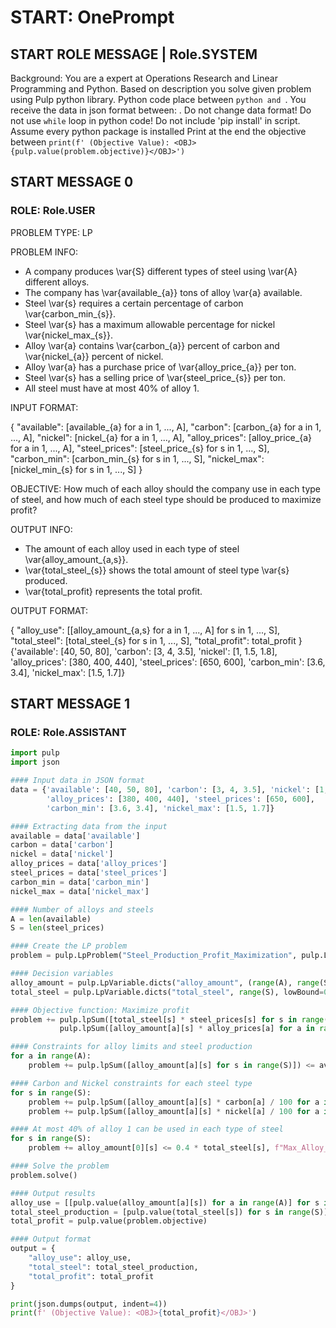 # START: OnePrompt 
## START ROLE MESSAGE | Role.SYSTEM 
Background: You are a expert at Operations Research and Linear Programming and Python. Based on description you solve given problem using Pulp python library. Python code place between ```python and ```. You receive the data in json format between: <DATA></DATA>. Do not change data format! Do not use `while` loop in python code! Do not include 'pip install' in script. Assume every python package is installed Print at the end the objective between <OBJ></OBJ> `print(f' (Objective Value): <OBJ>{pulp.value(problem.objective)}</OBJ>')`  
## START MESSAGE 0 
### ROLE: Role.USER
<DESCRIPTION>
PROBLEM TYPE: LP

PROBLEM INFO:

- A company produces \var{S} different types of steel using \var{A} different alloys.
- The company has \var{available_{a}} tons of alloy \var{a} available.
- Steel \var{s} requires a certain percentage of carbon \var{carbon_min_{s}}.
- Steel \var{s} has a maximum allowable percentage for nickel \var{nickel_max_{s}}.
- Alloy \var{a} contains \var{carbon_{a}} percent of carbon and \var{nickel_{a}} percent of nickel.
- Alloy \var{a} has a purchase price of \var{alloy_price_{a}} per ton.
- Steel \var{s} has a selling price of \var{steel_price_{s}} per ton.
- All steel must have at most 40% of alloy 1.

INPUT FORMAT: 

{
"available": [available_{a} for a in 1, ..., A],
"carbon": [carbon_{a} for a in 1, ..., A],
"nickel": [nickel_{a} for a in 1, ..., A],
"alloy_prices": [alloy_price_{a} for a in 1, ..., A],
"steel_prices": [steel_price_{s} for s in 1, ..., S],
"carbon_min": [carbon_min_{s} for s in 1, ..., S],
"nickel_max": [nickel_min_{s} for s in 1, ..., S]
}

OBJECTIVE: How much of each alloy should the company use in each type of steel, and how much of each steel type should be produced to maximize profit?

OUTPUT INFO:

- The amount of each alloy used in each type of steel \var{alloy_amount_{a,s}}.
- \var{total_steel_{s}} shows the total amount of steel type \var{s} produced.
- \var{total_profit} represents the total profit.

OUTPUT FORMAT:

{
    "alloy_use": [[alloy_amount_{a,s} for a in 1, ..., A] for s in 1, ..., S],
    "total_steel": [total_steel_{s} for s in 1, ..., S],
    "total_profit": total_profit
}
</DESCRIPTION>
<DATA>
{'available': [40, 50, 80], 'carbon': [3, 4, 3.5], 'nickel': [1, 1.5, 1.8], 'alloy_prices': [380, 400, 440], 'steel_prices': [650, 600], 'carbon_min': [3.6, 3.4], 'nickel_max': [1.5, 1.7]}</DATA>


## START MESSAGE 1 
### ROLE: Role.ASSISTANT
```python
import pulp
import json

#### Input data in JSON format
data = {'available': [40, 50, 80], 'carbon': [3, 4, 3.5], 'nickel': [1, 1.5, 1.8], 
        'alloy_prices': [380, 400, 440], 'steel_prices': [650, 600], 
        'carbon_min': [3.6, 3.4], 'nickel_max': [1.5, 1.7]}

#### Extracting data from the input
available = data['available']
carbon = data['carbon']
nickel = data['nickel']
alloy_prices = data['alloy_prices']
steel_prices = data['steel_prices']
carbon_min = data['carbon_min']
nickel_max = data['nickel_max']

#### Number of alloys and steels
A = len(available)
S = len(steel_prices)

#### Create the LP problem
problem = pulp.LpProblem("Steel_Production_Profit_Maximization", pulp.LpMaximize)

#### Decision variables
alloy_amount = pulp.LpVariable.dicts("alloy_amount", (range(A), range(S)), lowBound=0)
total_steel = pulp.LpVariable.dicts("total_steel", range(S), lowBound=0)

#### Objective function: Maximize profit
problem += pulp.lpSum([total_steel[s] * steel_prices[s] for s in range(S)]) - \
           pulp.lpSum([alloy_amount[a][s] * alloy_prices[a] for a in range(A) for s in range(S)])

#### Constraints for alloy limits and steel production
for a in range(A):
    problem += pulp.lpSum([alloy_amount[a][s] for s in range(S)]) <= available[a], f"Available_Alloy_{a}"

#### Carbon and Nickel constraints for each steel type
for s in range(S):
    problem += pulp.lpSum([alloy_amount[a][s] * carbon[a] / 100 for a in range(A)]) >= carbon_min[s] * total_steel[s], f"Carbon_Min_Constraint_{s}"
    problem += pulp.lpSum([alloy_amount[a][s] * nickel[a] / 100 for a in range(A)]) <= nickel_max[s] * total_steel[s], f"Nickel_Max_Constraint_{s}"

#### At most 40% of alloy 1 can be used in each type of steel
for s in range(S):
    problem += alloy_amount[0][s] <= 0.4 * total_steel[s], f"Max_Alloy_1_Usage_{s}"

#### Solve the problem
problem.solve()

#### Output results
alloy_use = [[pulp.value(alloy_amount[a][s]) for a in range(A)] for s in range(S)]
total_steel_production = [pulp.value(total_steel[s]) for s in range(S)]
total_profit = pulp.value(problem.objective)

#### Output format
output = {
    "alloy_use": alloy_use,
    "total_steel": total_steel_production,
    "total_profit": total_profit
}

print(json.dumps(output, indent=4))
print(f' (Objective Value): <OBJ>{total_profit}</OBJ>')
```

